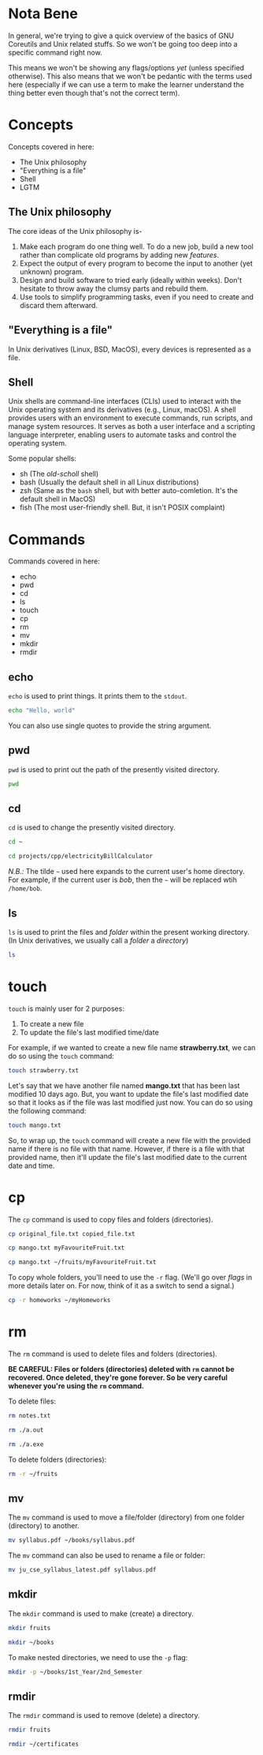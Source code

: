# Nota Bene

In general, we're trying to give a quick overview of the basics of GNU Coreutils
and Unix related stuffs. So we won't be going too deep into a specific command
right now.

This means we won't be showing any flags/options _yet_ (unless specified
otherwise). This also means that we won't be pedantic with the terms used here
(especially if we can use a term to make the learner understand the thing better
even though that's not the correct term).

# Concepts

Concepts covered in here:

- The Unix philosophy
- "Everything is a file"
- Shell
- LGTM

## The Unix philosophy

The core ideas of the Unix philosophy is-

1. Make each program do one thing well. To do a new job, build a new tool rather
   than complicate old programs by adding new _features_.
2. Expect the output of every program to become the input to another (yet
   unknown) program.
3. Design and build software to tried early (ideally within weeks). Don't
   hesitate to throw away the clumsy parts and rebuild them.
4. Use tools to simplify programming tasks, even if you need to create and
   discard them afterward.

## "Everything is a file"

In Unix derivatives (Linux, BSD, MacOS), every devices is represented as a file.

## Shell

Unix shells are command-line interfaces (CLIs) used to interact with the Unix
operating system and its derivatives (e.g., Linux, macOS). A shell provides
users with an environment to execute commands, run scripts, and manage system
resources. It serves as both a user interface and a scripting language
interpreter, enabling users to automate tasks and control the operating system.

Some popular shells:

- sh (The _old-scholl_ shell)
- bash (Usually the default shell in all Linux distributions)
- zsh (Same as the `bash` shell, but with better auto-comletion. It's the
  default shell in MacOS)
- fish (The most user-friendly shell. But, it isn't POSIX complaint)

# Commands

Commands covered in here:

- echo
- pwd
- cd
- ls
- touch
- cp
- rm
- mv
- mkdir
- rmdir

## echo

`echo` is used to print things. It prints them to the `stdout`.

```sh
echo "Hello, world"
```

You can also use single quotes to provide the string argument.

## pwd

`pwd` is used to print out the path of the presently visited directory.

```sh
pwd
```

## cd

`cd` is used to change the presently visited directory.

```sh
cd ~

cd projects/cpp/electricityBillCalculator
```

_N.B.:_ The tilde `~` used here expands to the current user's home directory.
For example, if the current user is _bob_, then the `~` will be replaced wtih
`/home/bob`.

## ls

`ls` is used to print the files and _folder_ within the present working
directory. (In Unix derivatives, we usually call a _folder_ a _directory_)

```sh
ls
```

# touch

`touch` is mainly user for 2 purposes:

1. To create a new file
2. To update the file's last modified time/date

For example, if we wanted to create a new file name **strawberry.txt**, we can
do so using the `touch` command:

```sh
touch strawberry.txt
```

Let's say that we have another file named **mango.txt** that has been last
modified 10 days ago. But, you want to update the file's last modified date so
that it looks as if the file was last modified just now. You can do so using the
following command:

```sh
touch mango.txt
```

So, to wrap up, the `touch` command will create a new file with the provided
name if there is no file with that name. However, if there is a file with that
provided name, then it'll update the file's last modified date to the current
date and time.

# cp

The `cp` command is used to copy files and folders (directories).

```sh
cp original_file.txt copied_file.txt

cp mango.txt myFavouriteFruit.txt

cp mango.txt ~/fruits/myFavouriteFruit.txt
```

To copy whole folders, you'll need to use the `-r` flag. (We'll go over _flags_
in more details later on. For now, think of it as a switch to send a signal.)

```sh
cp -r homeworks ~/myHomeworks
```

# rm

The `rm` command is used to delete files and folders (directories).

**BE CAREFUL: Files or folders (directories) deleted with `rm` cannot be
recovered. Once deleted, they're gone forever. So be very careful whenever
you're using the `rm` command.**

To delete files:

```sh
rm notes.txt

rm ./a.out

rm ./a.exe
```

To delete folders (directories):

```sh
rm -r ~/fruits
```

## mv

The `mv` command is used to move a file/folder (directory) from one folder
(directory) to another.

```sh
mv syllabus.pdf ~/books/syllabus.pdf
```

The `mv` command can also be used to rename a file or folder:

```sh
mv ju_cse_syllabus_latest.pdf syllabus.pdf
```

## mkdir

The `mkdir` command is used to make (create) a directory.

```sh
mkdir fruits

mkdir ~/books
```

To make nested directories, we need to use the `-p` flag:

```sh
mkdir -p ~/books/1st_Year/2nd_Semester
```

## rmdir

The `rmdir` command is used to remove (delete) a directory.

```sh
rmdir fruits

rmdir ~/certificates
```

